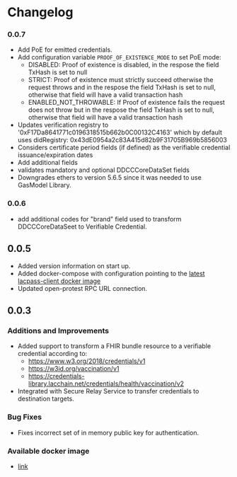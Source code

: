 # Changelog

### 0.0.7

* Add PoE for emitted credentials.
* Add configuration variable `PROOF_OF_EXISTENCE_MODE` to set PoE mode:
  * DISABLED: Proof of existence is disabled, in the respose the field TxHash is set to null
  * STRICT: Proof of existence must strictly succeed otherwise the request throws and in the respose the field TxHash is set to null, otherwise that field will have a valid transaction hash
  * ENABLED_NOT_THROWABLE: If Proof of existence fails the request does not throw but in the respose the field TxHash is set to null, otherwise that field will have a valid transaction hash
* Updates verification registry to '0xF17Da8641771c0196318515b662b0C00132C4163' which by default uses 
didRegistry: 0x43dE0954a2c83A415d82b9F31705B969b5856003
* Considers certificate period fields (if defined) as the verifiable credential issuance/expiration dates
* Add additional fields
* validates mandatory and optional DDCCCoreDataSet fields
* Downgrades ethers to version 5.6.5 since it was needed to use GasModel Library.

### 0.0.6

* add additional codes for "brand" field used to transform DDCCCoreDataSeet to Verifiable Credential.
## 0.0.5

* Added version information on start up.
* Added docker-compose with configuration pointing to the [latest lacpass-client docker image](https://hub.docker.com/r/eumb602/lacpass-client/tags)
* Updated open-protest RPC URL connection.

## 0.0.3

### Additions and Improvements
* Added support to transform a FHIR bundle resource to a verifiable credential according to: 
  * https://www.w3.org/2018/credentials/v1
  * https://w3id.org/vaccination/v1
  * https://credentials-library.lacchain.net/credentials/health/vaccination/v2
* Integrated with Secure Relay Service to transfer credentials to destination targets.

### Bug Fixes
* Fixes incorrect set of in memory public key for authentication.

### Available docker image

* [link](https://hub.docker.com/r/eumb602/lacpass-client/tags)



